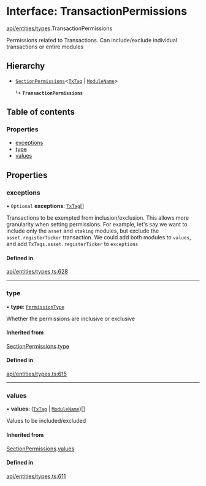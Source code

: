 # Interface: TransactionPermissions

[api/entities/types](../wiki/api.entities.types).TransactionPermissions

Permissions related to Transactions. Can include/exclude individual transactions or entire modules

## Hierarchy

- [`SectionPermissions`](../wiki/api.entities.types.SectionPermissions)\<[`TxTag`](../wiki/generated.types#txtag) \| [`ModuleName`](../wiki/generated.types.ModuleName)\>

  ↳ **`TransactionPermissions`**

## Table of contents

### Properties

- [exceptions](../wiki/api.entities.types.TransactionPermissions#exceptions)
- [type](../wiki/api.entities.types.TransactionPermissions#type)
- [values](../wiki/api.entities.types.TransactionPermissions#values)

## Properties

### exceptions

• `Optional` **exceptions**: [`TxTag`](../wiki/generated.types#txtag)[]

Transactions to be exempted from inclusion/exclusion. This allows more granularity when
  setting permissions. For example, let's say we want to include only the `asset` and `staking` modules,
  but exclude the `asset.registerTicker` transaction. We could add both modules to `values`, and add
  `TxTags.asset.registerTicker` to `exceptions`

#### Defined in

[api/entities/types.ts:628](https://github.com/PolymeshAssociation/polymesh-sdk/blob/88db4a91/src/api/entities/types.ts#L628)

___

### type

• **type**: [`PermissionType`](../wiki/api.entities.types.PermissionType)

Whether the permissions are inclusive or exclusive

#### Inherited from

[SectionPermissions](../wiki/api.entities.types.SectionPermissions).[type](../wiki/api.entities.types.SectionPermissions#type)

#### Defined in

[api/entities/types.ts:615](https://github.com/PolymeshAssociation/polymesh-sdk/blob/88db4a91/src/api/entities/types.ts#L615)

___

### values

• **values**: ([`TxTag`](../wiki/generated.types#txtag) \| [`ModuleName`](../wiki/generated.types.ModuleName))[]

Values to be included/excluded

#### Inherited from

[SectionPermissions](../wiki/api.entities.types.SectionPermissions).[values](../wiki/api.entities.types.SectionPermissions#values)

#### Defined in

[api/entities/types.ts:611](https://github.com/PolymeshAssociation/polymesh-sdk/blob/88db4a91/src/api/entities/types.ts#L611)

